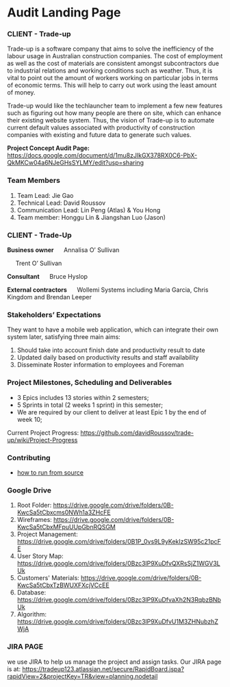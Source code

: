 # Audit Landing Page

### CLIENT - Trade-up
Trade-up is a software company that aims to solve the inefficiency of the labour usage in Australian construction companies. The cost of employment as well as the cost of materials are consistent amongst subcontractors due to industrial relations and working conditions such as weather. Thus, it is vital to point out the amount of workers working on particular jobs in terms of economic terms. This will help to carry out work using the least amount of money.

Trade-up would like the techlauncher team to implement a few new features such as figuring out how many people are there on site, which can enhance their existing website system. Thus, the vision of Trade-up is to automate current default values associated with productivity of construction companies with existing and future data to generate such values.

**Project Concept Audit Page:**
https://docs.google.com/document/d/1mu8zJIkGX378RX0C6-PbX-QkMKCw04a6NJeGHsSYLMY/edit?usp=sharing

### Team Members
1. Team Lead: Jie Gao
2. Technical Lead: David Roussov
3. Communication Lead:  Lin Peng (Atlas) & You Hong
4. Team member: Honggu Lin & Jiangshan Luo (Jason)

### CLIENT - Trade-Up
**Business owner**
&nbsp;&nbsp;&nbsp;&nbsp; Annalisa O’ Sullivan

&nbsp;&nbsp;&nbsp;&nbsp; Trent O’ Sullivan

**Consultant**
&nbsp;&nbsp;&nbsp;&nbsp; Bruce Hyslop

**External contractors**
&nbsp;&nbsp;&nbsp;&nbsp; Wollemi Systems including Maria Garcia, Chris Kingdom and Brendan Leeper

### Stakeholders’ Expectations
They want to have a mobile web application, which can integrate their own system later, satisfying three main aims:
1. Should take into account finish date and productivity result to date
2. Updated daily based on productivity results and staff availability
3. Disseminate Roster information to employees and Foreman


### Project Milestones, Scheduling and Deliverables

* 3 Epics includes 13 stories within 2 semesters;
* 5 Sprints in total (2 weeks 1 sprint) in this semester;
* We are required by our client to deliver at least Epic 1 by the end of week 10;

Current Project Progress: https://github.com/davidRoussov/trade-up/wiki/Project-Progress

### Contributing
* [how to run from source](https://github.com/davidRoussov/trade-up/blob/master/CONTRIBUTING.md)

### Google Drive
1. Root Folder: https://drive.google.com/drive/folders/0B-KwcSa5tCbxcms0NWh1a3ZHcFE
2. Wireframes: https://drive.google.com/drive/folders/0B-KwcSa5tCbxMFpuUUpGbnRQSGM
3. Project Management: https://drive.google.com/drive/folders/0B1P_0vs9L9yKekIzSW95c21pcFE
4. User Story Map: https://drive.google.com/drive/folders/0Bzc3lP9XuDfvQXRsSjZ1WGV3LUk
5. Customers' Materials: https://drive.google.com/drive/folders/0B-KwcSa5tCbxTzBWUXFXcjVCcEE
6. Database: https://drive.google.com/drive/folders/0Bzc3lP9XuDfvaXh2N3RqbzBNbUk
7. Algorithm: https://drive.google.com/drive/folders/0Bzc3lP9XuDfvU1M3ZHNubzhZWjA

### JIRA PAGE
we use JIRA to help us manage the project and assign tasks.
Our JIRA page is at: https://tradeup123.atlassian.net/secure/RapidBoard.jspa?rapidView=2&projectKey=TR&view=planning.nodetail
